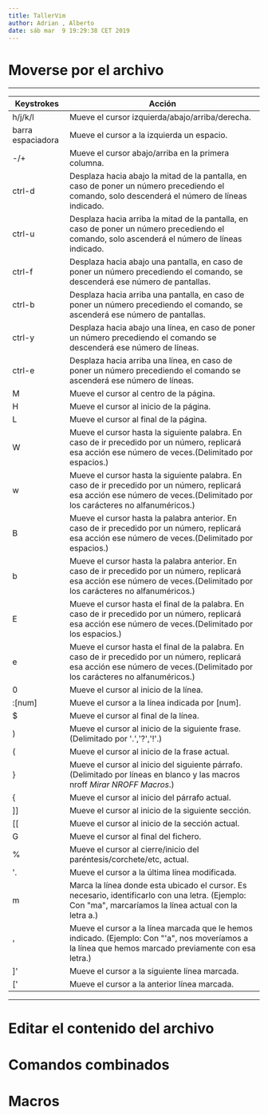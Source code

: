 ```yaml
---
title: TallerVim
author: Adrian , Alberto
date: sáb mar  9 19:29:38 CET 2019 
---
```


# Moverse por el archivo

---
| Keystrokes | Acción |
| ---------- | -------| 
| h/j/k/l | Mueve el cursor izquierda/abajo/arriba/derecha. |  
| barra espaciadora | Mueve el cursor a la izquierda un espacio. |  
| -/+ | Mueve el cursor abajo/arriba en la primera columna. |  
| ctrl-d | Desplaza hacia abajo la mitad de la pantalla, en caso de poner un número precediendo el comando, solo descenderá el número de líneas indicado. |  
| ctrl-u | Desplaza hacia arriba la mitad de la pantalla, en caso de poner un número precediendo el comando, solo ascenderá el número de líneas indicado. |  
| ctrl-f | Desplaza hacia abajo una pantalla, en caso de poner un número precediendo el comando, se descenderá ese número de pantallas. |  
| ctrl-b | Desplaza hacia arriba una pantalla, en caso de poner un número precediendo el comando, se ascenderá ese número de pantallas. |  
| ctrl-y | Desplaza hacia abajo una línea, en caso de poner un número precediendo el comando se descenderá ese número de líneas. |  
| ctrl-e | Desplaza hacia arriba una línea, en caso de poner un número precediendo el comando se ascenderá ese número de líneas. |  
| M | Mueve el cursor al centro de la página. |
| H | Mueve el cursor al inicio de la página. |
| L | Mueve el cursor al final de la página. |
| W | Mueve el cursor hasta la siguiente palabra. En caso de ir precedido por un número, replicará esa acción ese número de veces.(Delimitado por espacios.) |
| w | Mueve el cursor hasta la siguiente palabra. En caso de ir precedido por un número, replicará esa acción ese número de veces.(Delimitado por los carácteres no alfanuméricos.) |
| B | Mueve el cursor hasta la palabra anterior. En caso de ir precedido por un número, replicará esa acción ese número de veces.(Delimitado por espacios.) |
| b | Mueve el cursor hasta la palabra anterior. En caso de ir precedido por un número, replicará esa acción ese número de veces.(Delimitado por los carácteres no alfanuméricos.) |
| E | Mueve el cursor hasta el final de la palabra. En caso de ir precedido por un número, replicará esa acción ese número de veces.(Delimitado por los espacios.) |
| e | Mueve el cursor hasta el final de la palabra. En caso de ir precedido por un número, replicará esa acción ese número de veces.(Delimitado por los carácteres no alfanuméricos.) |
| 0 | Mueve el cursor al inicio de la línea. |
| :[num] | Mueve el cursor a la línea indicada por [num]. |
| $ | Mueve el cursor al final de la línea. |
| ) | Mueve el cursor al inicio de la siguiente frase.(Delimitado por '.','?','!'.) |
| ( | Mueve el cursor al inicio de la frase actual. |
| } | Mueve el cursor al inicio del siguiente párrafo.(Delimitado por líneas en blanco y las macros nroff *Mirar NROFF Macros*.) |
| { | Mueve el cursor al inicio del párrafo actual. |
| ]] | Mueve el cursor al inicio de la siguiente sección. |
| [[ | Mueve el cursor al inicio de la sección actual. |
| G | Mueve el cursor al final del fichero. |
| % | Mueve el cursor al cierre/inicio del paréntesis/corchete/etc, actual. |
| '. | Mueve el cursor a la última línea modificada. |
| m | Marca la línea donde esta ubicado el cursor. Es necesario, identificarlo con una letra. (Ejemplo: Con "ma", marcaríamos la línea actual con la letra a.) |
| ' | Mueve el cursor a la línea marcada que le hemos indicado. (Ejemplo: Con "'a", nos moveríamos a la línea que hemos marcado previamente con esa letra.) |
| ]' | Mueve el cursor a la siguiente línea marcada. |
| [' | Mueve el cursor a la anterior línea marcada. |
---

# Editar el contenido del archivo 



# Comandos combinados


# Macros 


